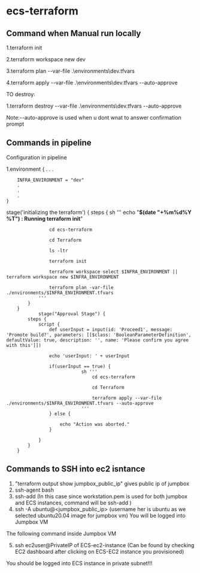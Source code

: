 # ecs-terraform

## Command when Manual run locally

1.terraform init

2.terraform workspace new dev

3.terraform plan  --var-file .\environments\dev.tfvars

4.terraform apply --var-file .\environments\dev.tfvars --auto-approve

TO destroy:

1.terraform destroy --var-file .\environments\dev.tfvars --auto-approve

Note:--auto-approve is used when u dont wnat to answer confirmation prompt

## Commands in pipeline

Configuration in pipeline

1.environment 
    {
        .
        .
        .
        
        INFRA_ENVIRONMENT = "dev"
        .
        .
        .
    }
    
    
 stage('initializing the terraform') 
        {
            steps 
            {
                sh '''
                    echo "**********************************$(date "+%m%d%Y %T") : Running terraform init**********************************"
                    
                    cd ecs-terraform
                    
                    cd Terraform
                    
                    ls -ltr
                    
                    terraform init
                    
                    terraform workspace select $INFRA_ENVIRONMENT || terraform workspace new $INFRA_ENVIRONMENT
                    
                    terraform plan -var-file ./environments/$INFRA_ENVIRONMENT.tfvars
                '''  
            }
        }
                stage("Approval Stage") {
            steps {
                script {
                    def userInput = input(id: 'Proceed1', message: 'Promote build?', parameters: [[$class: 'BooleanParameterDefinition', defaultValue: true, description: '', name: 'Please confirm you agree with this']])
                    
                    echo 'userInput: ' + userInput

                    if(userInput == true) {
                                sh '''
                                    cd ecs-terraform
                                    
                                    cd Terraform
                                    
                                    terraform apply --var-file ./environments/$INFRA_ENVIRONMENT.tfvars --auto-approve
                                '''             
                    } else {
                    
                        echo "Action was aborted."
                    }

                }    
            }  
        }


## Commands to SSH into ec2 isntance

1. "terraform output show jumpbox_public_ip" gives public ip of jumpbox
2. ssh-agent bash
3. ssh-add <complete path to ur pem file> (In this case since workstation.pem is used for both jumpbox and ECS instances, command will be ssh-add <path to workstation.pem>)
4. ssh -A ubuntu@<jumpbox_public_ip>  (username her is ubuntu as we selected ubuntu20.04 image for jumpbox vm)
  You will be logged into Jumpbox VM
  
  The following command inside Jumpbox VM
    
5. ssh ec2user@PrivateIP of ECS-ec2-instance  (Can be found by checking EC2 dashboard after clicking on ECS-EC2 instance you provisioned)
    
  You should be logged into ECS instance in private subnet!!!

        
 
